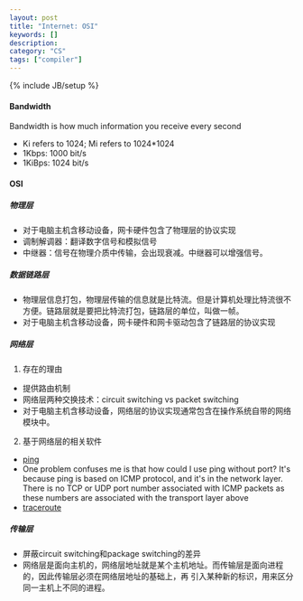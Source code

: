 ```yaml
---
layout: post
title: "Internet: OSI"
keywords: []
description: 
category: "CS" 
tags: ["compiler"]
---
```

{% include JB/setup %}

#### Bandwidth
Bandwidth is how much information you receive every second
- Ki refers to 1024; Mi refers to 1024\*1024
- 1Kbps: 1000 bit/s 
- 1KiBps: 1024 bit/s

#### OSI 
##### 物理层
- 对于电脑主机含移动设备，网卡硬件包含了物理层的协议实现
- 调制解调器：翻译数字信号和模拟信号
- 中继器：信号在物理介质中传输，会出现衰减。中继器可以增强信号。

##### 数据链路层
- 物理层信息打包，物理层传输的信息就是比特流。但是计算机处理比特流很不方便。链路层就是要把比特流打包，链路层的单位，叫做一帧。
- 对于电脑主机含移动设备，网卡硬件和网卡驱动包含了链路层的协议实现

##### 网络层
1. 存在的理由
- 提供路由机制
- 网络层两种交换技术：circuit switching vs packet switching
- 对于电脑主机含移动设备，网络层的协议实现通常包含在操作系统自带的网络模块中。
2. 基于网络层的相关软件
- [ping](https://en.wikipedia.org/wiki/Internet_Control_Message_Protocol)
- One problem confuses me is that how could I use ping without port? It's because ping is based on
  ICMP protocol, and it's in the network layer. There is no TCP or UDP port number associated with ICMP packets as these numbers
  are associated with the transport layer above
- [traceroute](https://en.wikipedia.org/wiki/Traceroute)


##### 传输层
- 屏蔽circuit switching和package switching的差异
- 网络层是面向主机的，网络层地址就是某个主机地址。而传输层是面向进程的，因此传输层必须在网络层地址的基础上，再
引入某种新的标识，用来区分同一主机上不同的进程。


